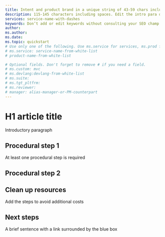 ```yaml
---
title: Intent and product brand in a unique string of 43-59 chars including spaces - do not include site identifier (it is auto-generated.)
description: 115-145 characters including spaces. Edit the intro para describing article intent to fit here. This abstract displays in the search result.
services: service-name-with-dashes
keywords: Don’t add or edit keywords without consulting your SEO champ.
author: 
ms.author: 
ms.date: 
ms.topic: quickstart
# Use only one of the following. Use ms.service for services, ms.prod for on-prem. Remove the # before the relevant field.
# ms.service: service-name-from-white-list
# product-name-from-white-list

# Optional fields. Don't forget to remove # if you need a field.
# ms.custom: mvc
# ms.devlang:devlang-from-white-list
# ms.suite: 
# ms.tgt_pltfrm:
# ms.reviewer:
# manager: alias-manager-or-PM-counterpart
---
```


# H1 article title
Introductory paragraph

## Procedural step 1
At least one procedural step is required

## Procedural step 2

## Clean up resources
Add the steps to avoid additional costs

## Next steps
A brief sentence with a link surrounded by the blue box

